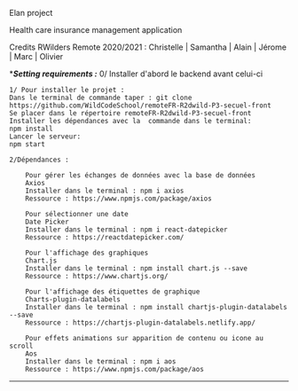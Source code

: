 Elan project

Health care insurance management application

Credits RWilders Remote 2020/2021 : Christelle | Samantha | Alain | Jérome | Marc | Olivier

********************Setting requirements :*******************
    0/ Installer d'abord le backend avant celui-ci
    
    1/ Pour installer le projet : 
    Dans le terminal de commande taper : git clone https://github.com/WildCodeSchool/remoteFR-R2dwild-P3-secuel-front
    Se placer dans le répertoire remoteFR-R2dwild-P3-secuel-front
    Installer les dépendances avec la  commande dans le terminal:
    npm install
    Lancer le serveur:
    npm start

    2/Dépendances :

        Pour gérer les échanges de données avec la base de données
        Axios
        Installer dans le terminal : npm i axios
        Ressource : https://www.npmjs.com/package/axios 

        Pour sélectionner une date
        Date Picker
        Installer dans le terminal : npm i react-datepicker
        Ressource : https://reactdatepicker.com/
        
        Pour l'affichage des graphiques
        Chart.js
        Installer dans le terminal : npm install chart.js --save 
        Ressource : https://www.chartjs.org/

        Pour l'affichage des étiquettes de graphique 
        Charts-plugin-datalabels
        Installer dans le terminal : npm install chartjs-plugin-datalabels --save
        Ressource : https://chartjs-plugin-datalabels.netlify.app/

        Pour effets animations sur apparition de contenu ou icone au scroll
        Aos
        Installer dans le terminal : npm i aos 
        Ressource : https://www.npmjs.com/package/aos

*************************************************************
